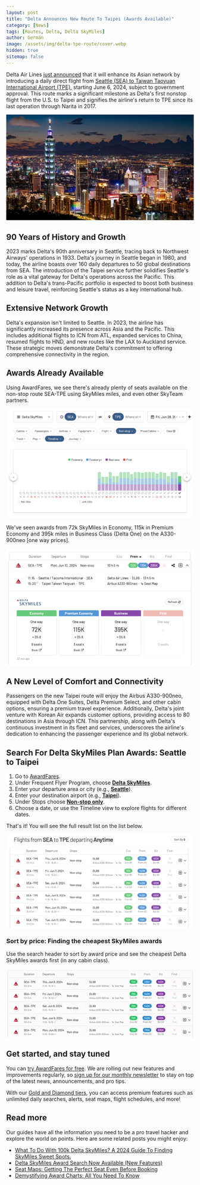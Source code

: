```yaml
---
layout: post
title: "Delta Announces New Route To Taipei (Awards Available)"
category: [News]
tags: [Routes, Delta, Delta SkyMiles]
author: Germán
image: /assets/img/delta-tpe-route/cover.webp
hidden: true
sitemap: false
---
```


Delta Air Lines [just announced](https://news.delta.com/delta-fly-taipei-seattle-hub) that it will enhance its Asian network by introducing a daily direct flight from [Seattle (SEA) to Taiwan Taoyuan International Airport (TPE)](https://awardfares.com/search?SEA.TPE.2024-06-06;o:duration;so:a;z:delta), starting June 6, 2024, subject to government approval. This route marks a significant milestone as Delta's first nonstop flight from the U.S. to Taipei and signifies the airline's return to TPE since its last operation through Narita in 2017.

<img src="../assets/img/delta-tpe-route/taipei.webp" alt="Taipei." class="noborder"/>

## 90 Years of History and Growth

2023 marks Delta's 90th anniversary in Seattle, tracing back to Northwest Airways' operations in 1933. Delta's journey in Seattle began in 1980, and today, the airline boasts over 160 daily departures to 50 global destinations from SEA. The introduction of the Taipei service further solidifies Seattle's role as a vital gateway for Delta's operations across the Pacific. This addition to Delta's trans-Pacific portfolio is expected to boost both business and leisure travel, reinforcing Seattle's status as a key international hub.

## Extensive Network Growth

Delta's expansion isn't limited to Seattle. In 2023, the airline has significantly increased its presence across Asia and the Pacific. This includes additional flights to ICN from ATL, expanded services to China, resumed flights to HND, and new routes like the LAX to Auckland service. These strategic moves demonstrate Delta's commitment to offering comprehensive connectivity in the region.

## Awards Already Available

Using AwardFares, we see there's already plenty of seats available on the non-stop route SEA-TPE using SkyMiles miles, and even other SkyTeam partners.

<img src="../assets/img/delta-tpe-route/sea-tpe-timeline.webp" alt="Seattle to Taipei using Delta SkyMiles miles." class="noborder"/>

We've seen awards from 72k SkyMiles in Economy, 115k in Premium Economy and 395k miles in Business Class (Delta One) on the A330-900neo [one way prices].

<img src="../assets/img/delta-tpe-route/pricing.webp" alt="Seattle to Taipei using Delta SkyMiles miles." class="noborder"/>

## A New Level of Comfort and Connectivity

Passengers on the new Taipei route will enjoy the Airbus A330-900neo, equipped with Delta One Suites, Delta Premium Select, and other cabin options, ensuring a premium travel experience. Additionally, Delta's joint venture with Korean Air expands customer options, providing access to 80 destinations in Asia through ICN. This partnership, along with Delta's continuous investment in its fleet and services, underscores the airline's dedication to enhancing the passenger experience and its global network.

## Search For Delta SkyMiles Plan Awards: Seattle to Taipei

1. Go to [AwardFares](https://awardfares.com/search).
2. Under Frequent Flyer Program, choose [**Delta SkyMiles**](https://awardfares.com/search?..;z:delta).
3. Enter your departure area or city (e.g., [**Seattle**](https://awardfares.com/search?SEA..;z:delta)).
4. Enter your destination airport (e.g., [**Taipei**](https://awardfares.com/search?SEA.TPE.;z:delta)).
5. Under Stops choose [**Non-stop only**](https://awardfares.com/search?SEA.TPE.;x:0;z:delta).
6. Choose a date, or use the Timeline view to explore flights for different dates.

That's it! You will see the full result list on the list below.

<img src="../assets/img/delta-tpe-route/sea-tpe-list.webp" alt="Seattle to Taipei using Delta SkyMiles miles." class="noborder"/>

### Sort by price: Finding the cheapest SkyMiles awards

Use the search header to sort by award price and see the cheapest Delta SkyMiles awards first (in any cabin class).

<img src="../assets/img/delta-tpe-route/sea-tpe-sort.gif" alt="Seattle to Taipei using Delta SkyMiles miles." class="noborder"/>

## Get started, and stay tuned

You can [try AwardFares for free](https://awardfares.com/). We are rolling out new features and improvements regularly, so [sign up for our monthly newsletter](https://awardfares.com/newsletter) to stay on top of the latest news, announcements, and pro tips.

With our [Gold and Diamond tiers](https://awardfares.com/pricing), you can access premium features such as unlimited daily searches, alerts, seat maps, flight schedules, and more!

## Read more

Our guides have all the information you need to be a pro travel hacker and explore the world on points. Here are some related posts you might enjoy:

- [What To Do With 100k Delta SkyMiles? A 2024 Guide To Finding SkyMiles Sweet Spots.](https://blog.awardfares.com/100k-skymiles/)
- [Delta SkyMiles Award Search Now Available (New Features)](https://blog.awardfares.com/introducing-delta/)
- [Seat Maps: Getting The Perfect Seat Even Before Booking](https://blog.awardfares.com/seatmaps-guide/)
- [Demystifying Award Charts: All You Need To Know](https://blog.awardfares.com/demystifying-award-charts/)
